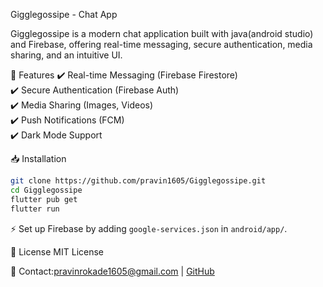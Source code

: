 

Gigglegossipe - Chat App 

Gigglegossipe is a modern chat application built with java(android studio) and Firebase, offering real-time messaging, secure authentication, media sharing, and an intuitive UI.  

 🚀 Features
✔️ Real-time Messaging (Firebase Firestore)  
✔️ Secure Authentication (Firebase Auth)  
✔️ Media Sharing (Images, Videos)  
✔️ Push Notifications (FCM)  
✔️ Dark Mode Support  

 

📥 Installation
```sh
git clone https://github.com/pravin1605/Gigglegossipe.git
cd Gigglegossipe
flutter pub get
flutter run
```
⚡ Set up Firebase by adding `google-services.json` in `android/app/`.  

📜 License
MIT License  

📩 Contact:pravinrokade1605@gmail.com | [GitHub](https://github.com/pravin1605)  

